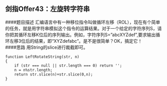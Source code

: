 ## 剑指Offer43：左旋转字符串
####题目描述
汇编语言中有一种移位指令叫做循环左移（ROL），现在有个简单的任务，就是用字符串模拟这个指令的运算结果。对于一个给定的字符序列S，请你把其循环左移K位后的序列输出。例如，字符序列S=”abcXYZdef”,要求输出循环左移3位后的结果，即“XYZdefabc”。是不是很简单？OK，搞定它！  
####思路
用String的slice进行裁截即可。  
```
function LeftRotateString(str, n)
{
    if (str === null || str.length === 0) return '';
    n = n%str.length;
    return str.slice(n)+str.slice(0,n);
}
```
